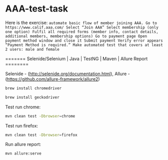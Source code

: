 # AAA-test-task
Here is the exercise: 
 `automate basic flow of member joining AAA.
 Go to https://www.calif.aaa.com/
 Select “Join AAA”
 Select membership (only one option)
 Fulfil all required forms (member info, contact details, additional members, membership options)
 Go to payment page
 Open payment method window and close it
 Submit payment
 Verify error appears “Payment Method is required.”
 Make automated test that covers at least 2 users: male and female`


======= Selenide/Selenium | Java | TestNG | Maven | Allure Report ========

Selenide - (http://selenide.org/documentation.html), Allure - (https://github.com/allure-framework/allure2)
 
```bash
brew install chromedriver
```
```bash
brew install geckodriver
```

Test run chrome:
```bash
mvn clean test -Dbrowser=chrome
```
Test run firefox:
```bash
mvn clean test -Dbrowser=firefox
````
Run allure report:
```bash
mvn allure:serve
```